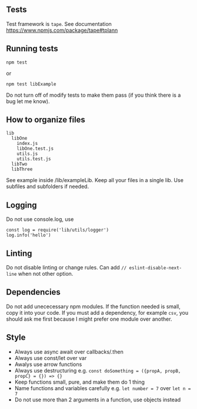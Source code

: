 ## Tests

Test framework is `tape`. See documentation https://www.npmjs.com/package/tape#tplann

## Running tests
```
npm test
```
or 
```
npm test libExample
```

Do not turn off of modify tests to make them pass (if you think there is a bug let me know).

## How to organize files

```
lib
  libOne
    index.js
    libOne.test.js
    utils.js
    utils.test.js
  libTwo
  libThree
```

See example inside /lib/exampleLib. Keep all your files in a single lib. Use subfiles and subfolders if needed.

## Logging

Do not use console.log, use

```
const log = require('lib/utils/logger')
log.info('hello')
```

## Linting

Do not disable linting or change rules. Can add `// eslint-disable-next-line` when not other option.

## Dependencies

Do not add unececessary npm modules. If the function needed is small, copy it into your code. If you must add a dependency, for example `csv`, you should ask me first because I might prefer one module over another.

## Style

- Always use async await over callbacks/.then
- Always use const/let over var
- Awalys use arrow functions
- Always use destructuring e.g. `const doSomething = ({propA, propB, propC} = {}) => {}`
- Keep functions small, pure, and make them do 1 thing
- Name functions and variables carefully e.g. `let number = 7` over `let n = 7`
- Do not use more than 2 arguments in a function, use objects instead
